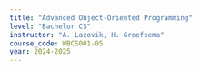 ```yaml
---
title: "Advanced Object-Oriented Programming"
level: "Bachelor CS"
instructor: "A. Lazovik, H. Groefsema"
course_code: WBCS001-05
year: 2024-2025
---
```


